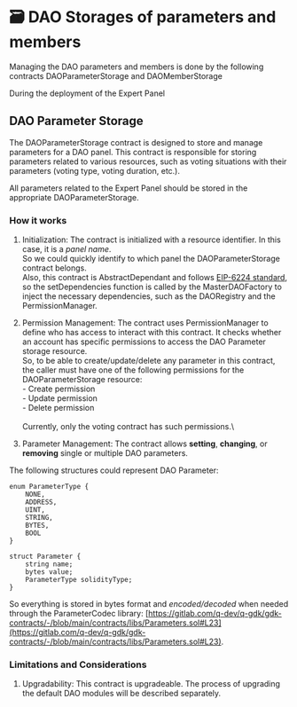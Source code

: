 # 🗃️ DAO Storages of parameters and members

Managing the DAO parameters and members is done by the following contracts DAOParameterStorage and DAOMemberStorage

During the deployment of the Expert Panel

## DAO Parameter Storage

The DAOParameterStorage contract is designed to store and manage parameters for a DAO panel. This contract is responsible for storing parameters related to various resources, such as voting situations with their parameters (voting type, voting duration, etc.).

All parameters related to the Expert Panel should be stored in the appropriate DAOParameterStorage.

### How it works

1. Initialization: The contract is initialized with a resource identifier. In this case, it is a _panel name_.\
   So we could quickly identify to which panel the DAOParameterStorage contract belongs.\
   Also, this contract is AbstractDependant and follows [EIP-6224 standard](https://ethereum-magicians.org/t/eip-6224-contracts-dependencies-registry/12316), so the setDependencies function is called by the MasterDAOFactory to inject the necessary dependencies, such as the DAORegistry and the PermissionManager.
2. Permission Management: The contract uses PermissionManager to define who has access to interact with this contract. It checks whether an account has specific permissions to access the DAO Parameter storage resource.\
   So, to be able to create/update/delete any parameter in this contract, the caller must have one of the following permissions for the DAOParameterStorage resource:\
   &#x20;  \- Create permission\
   &#x20;  \- Update permission\
   &#x20;  \- Delete permission\
   \
   Currently, only the voting contract has such permissions.\

3. Parameter Management: The contract allows **setting**, **changing**, or **removing** single or multiple DAO parameters.

The following structures could represent DAO Parameter:

```
enum ParameterType {
    NONE,
    ADDRESS,
    UINT,
    STRING,
    BYTES,
    BOOL
}

struct Parameter {
    string name;
    bytes value;
    ParameterType solidityType;
}
```

So everything is stored in bytes format and _encoded/decoded_ when needed through the ParameterCodec library: [https://gitlab.com/q-dev/q-gdk/gdk-contracts/-/blob/main/contracts/libs/Parameters.sol#L23](https://gitlab.com/q-dev/q-gdk/gdk-contracts/-/blob/main/contracts/libs/Parameters.sol#L23).

### Limitations and Considerations

1. Upgradability: This contract is upgradeable. The process of upgrading the default DAO modules will be described separately.
